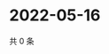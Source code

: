 # 2022-05-16

共 0 条

<!-- BEGIN WEIBO -->
<!-- 最后更新时间 Mon May 16 2022 17:21:38 GMT+0800 (China Standard Time) -->

<!-- END WEIBO -->
